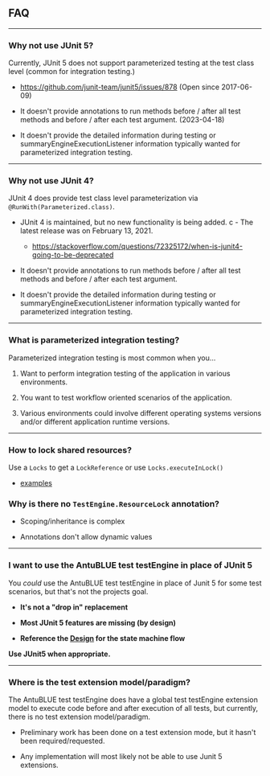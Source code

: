## FAQ

---

### Why not use JUnit 5?

Currently, JUnit 5 does not support parameterized testing at the test class level (common for integration testing.)

- https://github.com/junit-team/junit5/issues/878 (Open since 2017-06-09)


- It doesn't provide annotations to run methods before / after all test methods and before / after each test argument. (2023-04-18)


- It doesn't provide the detailed information during testing or summaryEngineExecutionListener information typically wanted for parameterized integration testing.

---

### Why not use JUnit 4?

JUnit 4 does provide test class level parameterization via `@RunWith(Parameterized.class)`.

- JUnit 4 is maintained, but no new functionality is being added.
c  - The latest release was on February 13, 2021.
  - https://stackoverflow.com/questions/72325172/when-is-junit4-going-to-be-deprecated


- It doesn't provide annotations to run methods before / after all test methods and before / after each test argument.


- It doesn't provide the detailed information during testing or summaryEngineExecutionListener information typically wanted for parameterized integration testing.

---

### What is parameterized integration testing?

Parameterized integration testing is most common when you...

 1. Want to perform integration testing of the application in various environments.


 2. You want to test workflow oriented scenarios of the application.


 3. Various environments could involve different operating systems versions and/or different application runtime versions.

---

### How to lock shared resources?

Use a `Locks` to get a `LockReference` or use `Locks.executeInLock()`

- [examples](/examples/src/test/java/example/locking)

### Why is there no `TestEngine.ResourceLock` annotation?

- Scoping/inheritance is complex


- Annotations don't allow dynamic values

---

### I want to use the AntuBLUE test testEngine in place of JUnit 5

You *could* use the AntuBLUE test testEngine in place of Junit 5 for some test scenarios, but that's not the projects goal.

- **It's not a "drop in" replacement**


- **Most JUnit 5 features are missing (by design)**


- **Reference the [Design](/MANUAL.md#design) for the state machine flow**

**Use JUnit5 when appropriate.**

---

### Where is the test extension model/paradigm?

The AntuBLUE test testEngine does have a global test testEngine extension model to execute code before and after execution of all tests, but currently, there is no test extension model/paradigm.

- Preliminary work has been done on a test extension mode, but it hasn't been required/requested.


- Any implementation will most likely not be able to use Junit 5 extensions.

